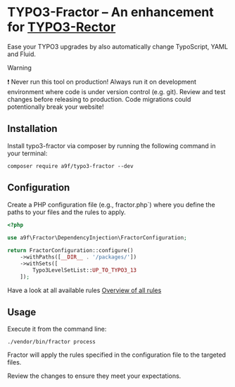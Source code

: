 # TYPO3-Fractor – An enhancement for [TYPO3-Rector](https://github.com/sabbelasichon/typo3-rector)

Ease your TYPO3 upgrades by also automatically change TypoScript, YAML and Fluid.

> [!WARNING]
> :heavy_exclamation_mark: Never run this tool on production! Always run it on development environment where code is under version control (e.g. git).
> Review and test changes before releasing to production. Code migrations could potentionally break your website!

## Installation

Install typo3-fractor via composer by running the following command in your terminal:

```
composer require a9f/typo3-fractor --dev
```

## Configuration
Create a PHP configuration file (e.g., fractor.php`) where you define the paths to your files and the rules to apply.

```php
<?php
    
use a9f\Fractor\DependencyInjection\FractorConfiguration;      

return FractorConfiguration::configure()
    ->withPaths([__DIR__ . '/packages/'])
    ->withSets([
        Typo3LevelSetList::UP_TO_TYPO3_13
    ]);
```

Have a look at all available rules [Overview of all rules](docs/typo3-fractor-rules.md)

## Usage

Execute it from the command line:
```
./vendor/bin/fractor process
```

Fractor will apply the rules specified in the configuration file to the targeted files.

Review the changes to ensure they meet your expectations.


